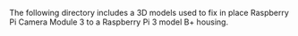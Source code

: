The following directory includes a 3D models used to fix in place Raspberry Pi Camera Module 3 to a Raspberry Pi 3 model B+ housing. 